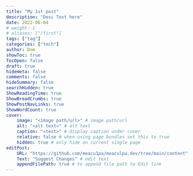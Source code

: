 ```yaml
---
title: "My 1st post"
description: "Desc Text here"
date: 2022-06-04
# weight: 1
# aliases: ["/first"]
tags: ["tag"]
categories: ["tech"]
author: Dom
showToc: true
TocOpen: false
draft: true
hidemeta: false
comments: false
hideSummary: false
searchHidden: true
ShowReadingTime: true
ShowBreadCrumbs: true
ShowPostNavLinks: true
ShowWordCount: true
cover:
    image: "<image path/url>" # image path/url
    alt: "<alt text>" # alt text
    caption: "<text>" # display caption under cover
    relative: false # when using page bundles set this to true
    hidden: true # only hide on current single page
editPost:
    URL: "https://github.com/meacu1pa/meaculpa.dev/tree/main/content"
    Text: "Suggest Changes" # edit text
    appendFilePath: true # to append file path to Edit link
---
```

